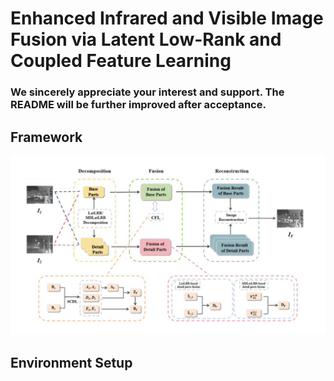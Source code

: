 # Enhanced Infrared and Visible Image Fusion via Latent Low-Rank and Coupled Feature Learning
### We sincerely appreciate your interest and support. The README will be further improved after acceptance.
## Framework
![示例图片](images/framework.png)

## Environment Setup
